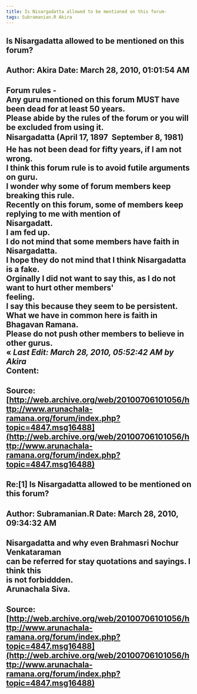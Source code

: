 ```yaml
--- 
title: Is Nisargadatta allowed to be mentioned on this forum-   
tags: Subramanian.R Akira  
---  
```

## Is Nisargadatta allowed to be mentioned on this forum?  
Author: Akira               Date: March 28, 2010, 01:01:54 AM  
---  
Forum rules -   
Any guru mentioned on this forum MUST have been dead for at least 50 years.   
Please abide by the rules of the forum or you will be excluded from using it.   
Nisargadatta (April 17, 1897  September 8, 1981)   
He has not been dead for fifty years, if I am not wrong.   
I think this forum rule is to avoid futile arguments on guru.   
I wonder why some of forum members keep breaking this rule.   
Recently on this forum, some of members keep replying to me with mention of  
Nisargadatt.   
I am fed up.   
I do not mind that some members have faith in Nisargadatta.   
I hope they do not mind that I think Nisargadatta is a fake.   
Orginally I did not want to say this, as I do not want to hurt other members'  
feeling.   
I say this because they seem to be persistent.   
What we have in common here is faith in Bhagavan Ramana.   
Please do not push other members to believe in other gurus.   
« _Last Edit: March 28, 2010, 05:52:42 AM by Akira_  
Content:
 ---  
Source:[http://web.archive.org/web/20100706101056/http://www.arunachala-ramana.org/forum/index.php?topic=4847.msg16488](http://web.archive.org/web/20100706101056/http://www.arunachala-ramana.org/forum/index.php?topic=4847.msg16488)   
---  

## Re:[1] Is Nisargadatta allowed to be mentioned on this forum?  
Author: Subramanian.R       Date: March 28, 2010, 09:34:32 AM  
---  
Nisargadatta and why even Brahmasri Nochur Venkataraman   
can be referred for stay quotations and sayings. I think this   
is not forbiddden.   
Arunachala Siva.
 ---  
Source:[http://web.archive.org/web/20100706101056/http://www.arunachala-ramana.org/forum/index.php?topic=4847.msg16488](http://web.archive.org/web/20100706101056/http://www.arunachala-ramana.org/forum/index.php?topic=4847.msg16488)   
---  

